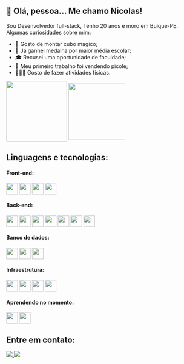 ## 👋 Olá, pessoa... Me chamo Nicolas!

Sou Desenvolvedor full-stack, Tenho 20 anos e moro em Buíque-PE. Algumas curiosidades sobre mim:
* 🎲 Gosto de montar cubo mágico;
* 🥇 Já ganhei medalha por maior média escolar;
* 🎓 Recusei uma oportunidade de faculdade;
* 🍧 Meu primeiro trabalho foi vendendo picolé;
* 🏃🏻‍♂️ Gosto de fazer atividades físicas.

<div>
  <img align=center height=160em src="https://github-readme-stats.vercel.app/api?username=Nicoladla&show_icons=true&theme=merko"/>
  <img align=center height=150em src="https://github-readme-stats.vercel.app/api/top-langs/?username=Nicoladla&layout=compact&theme=merko"/>
</div>
  
##

## Linguagens e tecnologias:

#### Front-end:
<div>
  <img align=center height="30" wight="40" src="https://img.shields.io/badge/HTML5-E34F26?style=for-the-badge&logo=html5&logoColor=white" />
  <img align=center height="30" wight="40" src="https://img.shields.io/badge/CSS3-1572B6?style=for-the-badge&logo=css3&logoColor=white" />
  <img align=center height="30" wight="40" src="https://img.shields.io/badge/JavaScript-323330?style=for-the-badge&logo=javascript&logoColor=F7DF1E" />
  <img align=center height="30" wight="40" src="https://img.shields.io/badge/React-20232A?style=for-the-badge&logo=react&logoColor=61DAFB" />
 </div>

#### Back-end:
<div>
  <img align=center height="30" wight="40" src="https://img.shields.io/badge/Node.js-43853D?style=for-the-badge&logo=node.js&logoColor=white" />
  <img align=center height="30" wight="40" src="https://img.shields.io/badge/Express.js-404D59?style=for-the-badge" />
  <img align=center height="30" wight="40" src="https://img.shields.io/badge/Java-ED8B00?style=for-the-badge&logo=openjdk&logoColor=white" />
  <img align=center height="30" wight="40" src="https://img.shields.io/badge/Spring-6DB33F?style=for-the-badge&logo=spring&logoColor=white" />
  <img align=center height="30" wight="40" src="https://img.shields.io/badge/TypeScript-007ACC?style=for-the-badge&logo=typescript&logoColor=white" />
  <img align=center height="30" wight="40" src="https://img.shields.io/badge/Prisma-3982CE?style=for-the-badge&logo=Prisma&logoColor=white" />
  <img align=center height="30" wight="40" src="https://img.shields.io/badge/Jest-323330?style=for-the-badge&logo=Jest&logoColor=white" />
</div>  

#### Banco de dados:
<div>
  <img align=center height="30" wight="40" src="https://img.shields.io/badge/MongoDB-4EA94B?style=for-the-badge&logo=mongodb&logoColor=white" />
  <img align=center height="30" wight="40" src="https://img.shields.io/badge/PostgreSQL-316192?style=for-the-badge&logo=postgresql&logoColor=white" />
  <img align=center height="30" wight="40" src="https://img.shields.io/badge/redis-%23DD0031.svg?&style=for-the-badge&logo=redis&logoColor=white" />
</div>  

#### Infraestrutura:
<div>
  <img align=center height="30" wight="40" src="https://img.shields.io/badge/Docker-2CA5E0?style=for-the-badge&logo=docker&logoColor=white" />
  <img align=center height="30" wight="40" src="https://img.shields.io/badge/Amazon_AWS-232F3E?style=for-the-badge&logo=amazon-aws&logoColor=white" />
  <img align=center height="30" wight="40" src="https://img.shields.io/badge/GitHub_Actions-2088FF?style=for-the-badge&logo=github-actions&logoColor=white" />
  <img align=center height="30" wight="40" src="https://img.shields.io/badge/Vercel-000000?style=for-the-badge&logo=vercel&logoColor=white" />
</div>

#### Aprendendo no momento:
<div>
  <img align=center height="30" wight="40" src="https://img.shields.io/badge/nestjs-E0234E?style=for-the-badge&logo=nestjs&logoColor=white" />
  <img align=center height="30" wight="40" src="https://img.shields.io/badge/next.js-000000?style=for-the-badge&logo=nextdotjs&logoColor=white" /> 
</div>

## Entre em contato:
<div>
  <a href="mailto:nicolasaraujo04@gmail.com">
    <img src="https://img.shields.io/badge/Gmail-D14836?style=for-the-badge&logo=gmail&logoColor=white">
  </a>

  <a href="https://www.linkedin.com/in/nicoladla/">
    <img src="https://img.shields.io/badge/LinkedIn-0077B5?style=for-the-badge&logo=linkedin&logoColor=white">
  </a>
</div>
